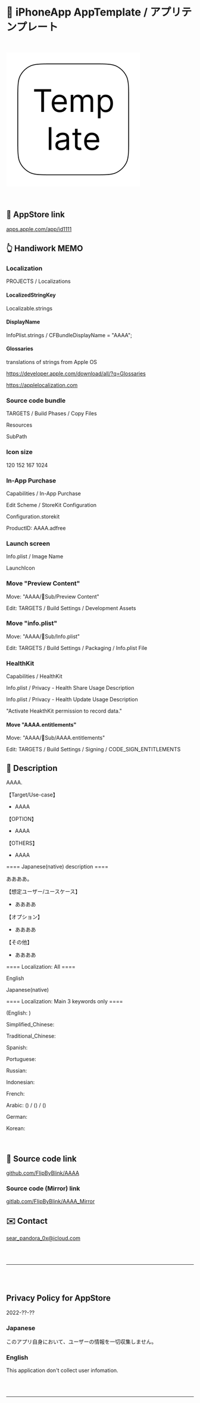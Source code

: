 # 📱 iPhoneApp AppTemplate / アプリテンプレート

<br>

![画像](AppTemplate/Assets.xcassets/LaunchIcon.imageset/360.png)

<br>

## 🔗 AppStore link

[apps.apple.com/app/id1111](https://apps.apple.com/app/id1111)


## 👆 Handiwork MEMO

### Localization
PROJECTS / Localizations

#### LocalizedStringKey
Localizable.strings

#### DisplayName
InfoPlist.strings / CFBundleDisplayName = "AAAA";

#### Glossaries
translations of strings from Apple OS

https://developer.apple.com/download/all/?q=Glossaries

https://applelocalization.com


### Source code bundle
TARGETS / Build Phases / Copy Files

Resources

SubPath


### Icon size
120 152 167 1024


### In-App Purchase
Capabilities / In-App Purchase

Edit Scheme / StoreKit Configuration

Configuration.storekit

ProductID: AAAA.adfree


### Launch screen
Info.plist / Image Name

LaunchIcon


### Move "Preview Content"
Move: "AAAA/🧩Sub/Preview Content"

Edit: TARGETS / Build Settings / Development Assets


### Move "info.plist"
Move: "AAAA/🧩Sub/Info.plist"

Edit: TARGETS / Build Settings / Packaging / Info.plist File


### HealthKit
Capabilities / HealthKit

Info.plist / Privacy - Health Share Usage Description

Info.plist / Privacy - Health Update Usage Description

"Activate HeakthKit permission to record data."

#### Move "AAAA.entitlements"
Move: "AAAA/🧩Sub/AAAA.entitlements"

Edit: TARGETS / Build Settings / Signing / CODE_SIGN_ENTITLEMENTS


<!-- Manually sync below text between "/README.md(here)" and "Localizable.strings" and "AppStoreConnect/_/Description". -->

## 📄 Description

<!--==== English description ====-->

AAAA.

【Target/Use-case】

- AAAA

【OPTION】

- AAAA

【OTHERS】

- AAAA


==== Japanese(native) description ====

ああああ。

【想定ユーザー/ユースケース】

- ああああ

【オプション】

- ああああ

【その他】

- ああああ


==== Localization: All ====

English

Japanese(native)

==== Localization: Main 3 keywords only ====

(English: )

Simplified_Chinese: 

Traditional_Chinese: 

Spanish: 

Portuguese: 

Russian: 

Indonesian: 

French:  

Arabic:  () /  () / ()

German: 

Korean: 

<br>


## 🧰 Source code link

[github.com/FlipByBlink/AAAA](https://github.com/FlipByBlink/AAAA)


### Source code (Mirror) link

[gitlab.com/FlipByBlink/AAAA_Mirror](https://gitlab.com/FlipByBlink/AAAA_Mirror)


## ✉️ Contact

sear_pandora_0x@icloud.com




<br>

<br>

------

<br>

<br>


## Privacy Policy for AppStore


2022-??-??


### Japanese

このアプリ自身において、ユーザーの情報を一切収集しません。


### English

This application don't collect user infomation.


<br>

<br>

------

<br>

<br>


<!-- URL "Support page for AppStore" -->
<!-- https://flipbyblink.github.io/AAAA/ -->

<!-- URL "Privacy Policy for AppStore" -->
<!-- https://flipbyblink.github.io/AAAA/#privacy-policy-for-appstore -->

